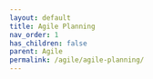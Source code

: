 ```yaml
---
layout: default
title: Agile Planning
nav_order: 1
has_children: false
parent: Agile
permalink: /agile/agile-planning/
---
```

